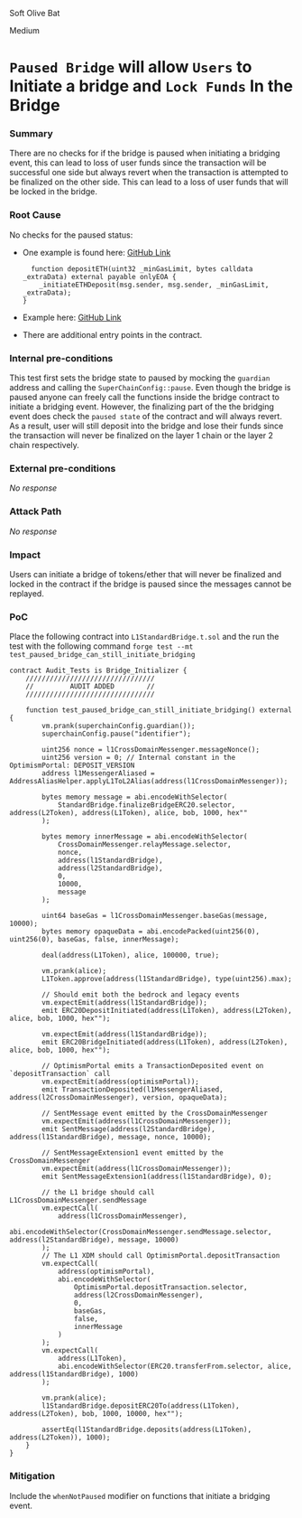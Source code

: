 Soft Olive Bat

Medium

# `Paused Bridge` will allow `Users` to Initiate a bridge and `Lock Funds` In the Bridge

### Summary

There are no checks for if the bridge is paused when initiating a bridging event, this can lead to loss of user funds since the transaction will be successful one side but always revert when the transaction is attempted to be finalized on the other side. This can lead to a loss of user funds that will be locked in the bridge.

### Root Cause

No checks for the paused status:
- One example is found here: [GitHub Link](https://github.com/sherlock-audit/2024-08-tokamak-network/blob/main/tokamak-thanos/packages/contracts-bedrock/src/L1/L1StandardBridge.sol#L132)

	```solidity
	  function depositETH(uint32 _minGasLimit, bytes calldata _extraData) external payable onlyEOA {
        _initiateETHDeposit(msg.sender, msg.sender, _minGasLimit, _extraData);
    }
	```
- Example here: [GitHub Link](https://github.com/sherlock-audit/2024-08-tokamak-network/blob/main/tokamak-thanos/packages/contracts-bedrock/src/L1/L1StandardBridge.sol#L160)
- There are additional entry points in the contract.

### Internal pre-conditions

This test first sets the bridge state to paused by mocking the `guardian` address and calling the `SuperChainConfig::pause`. Even though the bridge is paused anyone can freely call the functions inside the bridge contract to initiate a bridging event. However, the finalizing part of the the bridging event does check the `paused state` of the contract and will always revert. As a result, user will still deposit into the bridge and lose their funds since the transaction will never be finalized on the layer 1 chain or the layer 2 chain respectively.

### External pre-conditions

_No response_

### Attack Path

_No response_

### Impact

Users can initiate a bridge of tokens/ether that will never be finalized and locked in the contract if the bridge is paused since the messages cannot be replayed.

### PoC

Place the following contract into `L1StandardBridge.t.sol` and the run the test with the following command `forge test --mt test_paused_bridge_can_still_initiate_bridging`
```solidity
contract Audit_Tests is Bridge_Initializer {
    ////////////////////////////////
    //         AUDIT ADDED        //
    ////////////////////////////////

    function test_paused_bridge_can_still_initiate_bridging() external {
        vm.prank(superchainConfig.guardian());
        superchainConfig.pause("identifier");

        uint256 nonce = l1CrossDomainMessenger.messageNonce();
        uint256 version = 0; // Internal constant in the OptimismPortal: DEPOSIT_VERSION
        address l1MessengerAliased = AddressAliasHelper.applyL1ToL2Alias(address(l1CrossDomainMessenger));

        bytes memory message = abi.encodeWithSelector(
            StandardBridge.finalizeBridgeERC20.selector, address(L2Token), address(L1Token), alice, bob, 1000, hex""
        );

        bytes memory innerMessage = abi.encodeWithSelector(
            CrossDomainMessenger.relayMessage.selector,
            nonce,
            address(l1StandardBridge),
            address(l2StandardBridge),
            0,
            10000,
            message
        );

        uint64 baseGas = l1CrossDomainMessenger.baseGas(message, 10000);
        bytes memory opaqueData = abi.encodePacked(uint256(0), uint256(0), baseGas, false, innerMessage);

        deal(address(L1Token), alice, 100000, true);

        vm.prank(alice);
        L1Token.approve(address(l1StandardBridge), type(uint256).max);

        // Should emit both the bedrock and legacy events
        vm.expectEmit(address(l1StandardBridge));
        emit ERC20DepositInitiated(address(L1Token), address(L2Token), alice, bob, 1000, hex"");

        vm.expectEmit(address(l1StandardBridge));
        emit ERC20BridgeInitiated(address(L1Token), address(L2Token), alice, bob, 1000, hex"");

        // OptimismPortal emits a TransactionDeposited event on `depositTransaction` call
        vm.expectEmit(address(optimismPortal));
        emit TransactionDeposited(l1MessengerAliased, address(l2CrossDomainMessenger), version, opaqueData);

        // SentMessage event emitted by the CrossDomainMessenger
        vm.expectEmit(address(l1CrossDomainMessenger));
        emit SentMessage(address(l2StandardBridge), address(l1StandardBridge), message, nonce, 10000);

        // SentMessageExtension1 event emitted by the CrossDomainMessenger
        vm.expectEmit(address(l1CrossDomainMessenger));
        emit SentMessageExtension1(address(l1StandardBridge), 0);

        // the L1 bridge should call L1CrossDomainMessenger.sendMessage
        vm.expectCall(
            address(l1CrossDomainMessenger),
            abi.encodeWithSelector(CrossDomainMessenger.sendMessage.selector, address(l2StandardBridge), message, 10000)
        );
        // The L1 XDM should call OptimismPortal.depositTransaction
        vm.expectCall(
            address(optimismPortal),
            abi.encodeWithSelector(
                OptimismPortal.depositTransaction.selector,
                address(l2CrossDomainMessenger),
                0,
                baseGas,
                false,
                innerMessage
            )
        );
        vm.expectCall(
            address(L1Token),
            abi.encodeWithSelector(ERC20.transferFrom.selector, alice, address(l1StandardBridge), 1000)
        );

        vm.prank(alice);
        l1StandardBridge.depositERC20To(address(L1Token), address(L2Token), bob, 1000, 10000, hex"");

        assertEq(l1StandardBridge.deposits(address(L1Token), address(L2Token)), 1000);
    }
}

```

### Mitigation

Include the `whenNotPaused` modifier on functions that initiate a bridging event. 